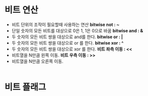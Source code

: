 # 비트 연산
- 비트 단위의 조작이 필요할때 사용하는 연산
**bitwise not : ~**
- 단일 숫자의 모든 비트를 대상으로 0은 1, 1은 0으로 바꿈
**bitwise and : &**
- 두 숫자의 모든 비트 쌍을 대상으로 and를 한다.
**bitwise or : |**
- 두 숫자의 모든 비트 쌍을 대상으로 or 를 한다.
**bitwise xor : ^**
- 두 숫자의 모든 비트 쌍을 대상으로 xor 를 한다.
**비트 좌측 이동 : <<**
- 비트열을 N만큼 왼쪽 이동.
**비트 우측 이동 : >>**
- 비트열을 N만큼 오른쪽 이동.

```C++

```

# 비트 플래그
